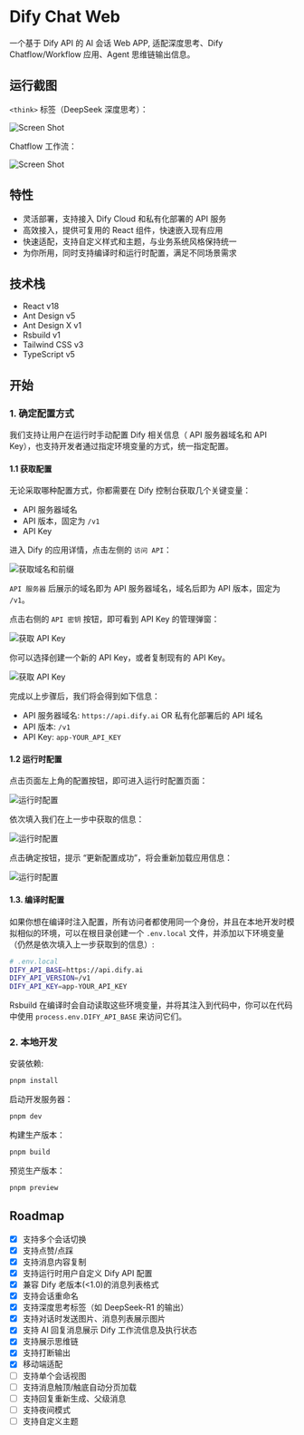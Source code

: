# Dify Chat Web

一个基于 Dify API 的 AI 会话 Web APP, 适配深度思考、Dify Chatflow/Workflow 应用、Agent 思维链输出信息。

## 运行截图

`<think>` 标签（DeepSeek 深度思考）：

![Screen Shot](./docs/running_sample.png)

Chatflow 工作流：

![Screen Shot](./docs/sample_chatflow.jpg)

## 特性

- 灵活部署，支持接入 Dify Cloud 和私有化部署的 API 服务
- 高效接入，提供可复用的 React 组件，快速嵌入现有应用
- 快速适配，支持自定义样式和主题，与业务系统风格保持统一
- 为你所用，同时支持编译时和运行时配置，满足不同场景需求

## 技术栈

- React v18
- Ant Design v5
- Ant Design X v1
- Rsbuild v1
- Tailwind CSS v3
- TypeScript v5

## 开始

### 1. 确定配置方式

我们支持让用户在运行时手动配置 Dify 相关信息（ API 服务器域名和 API Key），也支持开发者通过指定环境变量的方式，统一指定配置。

#### 1.1 获取配置

无论采取哪种配置方式，你都需要在 Dify 控制台获取几个关键变量：

- API 服务器域名
- API 版本，固定为 `/v1`
- API Key

进入 Dify 的应用详情，点击左侧的 `访问 API`：

![获取域名和前缀](./docs/get_api_base.jpg)

`API 服务器` 后展示的域名即为 API 服务器域名，域名后即为 API 版本，固定为 `/v1`。

点击右侧的 `API 密钥` 按钮，即可看到 API Key 的管理弹窗：

![获取 API Key](./docs/get_api_key_entry.jpg)

你可以选择创建一个新的 API Key，或者复制现有的 API Key。

![获取 API Key](./docs/get_api_key.jpg)

完成以上步骤后，我们将会得到如下信息：

- API 服务器域名: `https://api.dify.ai` OR 私有化部署后的 API 域名
- API 版本: `/v1`
- API Key: `app-YOUR_API_KEY`

#### 1.2 运行时配置

点击页面左上角的配置按钮，即可进入运行时配置页面：

![运行时配置](./docs/config-button.jpg)

依次填入我们在上一步中获取的信息：

![运行时配置](./docs/config_form.jpg)

点击确定按钮，提示 “更新配置成功”，将会重新加载应用信息：

![运行时配置](./docs/config_success.jpg)

#### 1.3. 编译时配置

如果你想在编译时注入配置，所有访问者都使用同一个身份，并且在本地开发时模拟相似的环境，可以在根目录创建一个 `.env.local` 文件，并添加以下环境变量（仍然是依次填入上一步获取到的信息）:

```bash
# .env.local
DIFY_API_BASE=https://api.dify.ai
DIFY_API_VERSION=/v1
DIFY_API_KEY=app-YOUR_API_KEY
```

Rsbuild 在编译时会自动读取这些环境变量，并将其注入到代码中，你可以在代码中使用 `process.env.DIFY_API_BASE` 来访问它们。

### 2. 本地开发

安装依赖:

```bash
pnpm install
```

启动开发服务器：

```bash
pnpm dev
```

构建生产版本：

```bash
pnpm build
```

预览生产版本：

```bash
pnpm preview
```

## Roadmap

- [x] 支持多个会话切换
- [x] 支持点赞/点踩
- [x] 支持消息内容复制
- [x] 支持运行时用户自定义 Dify API 配置
- [x] 兼容 Dify 老版本(<1.0)的消息列表格式
- [x] 支持会话重命名
- [x] 支持深度思考标签（如 DeepSeek-R1 的输出）
- [x] 支持对话时发送图片、消息列表展示图片
- [x] 支持 AI 回复消息展示 Dify 工作流信息及执行状态
- [x] 支持展示思维链
- [x] 支持打断输出
- [x] 移动端适配
- [ ] 支持单个会话视图
- [ ] 支持消息触顶/触底自动分页加载
- [ ] 支持回复重新生成、父级消息
- [ ] 支持夜间模式
- [ ] 支持自定义主题
